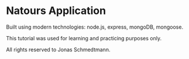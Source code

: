 # Natours Application

Built using modern technologies: node.js, express, mongoDB, mongoose.

This tutorial was used for learning and practicing purposes only.

All rights reserved to Jonas Schmedtmann.
